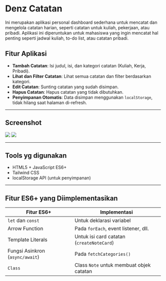 # Denz Catatan

Ini merupakan aplikasi personal dashboard sederhana untuk mencatat dan mengelola catatan harian, seperti catatan untuk kuliah, pekerjaan, atau pribadi. Aplikasi ini diperuntukan untuk mahasiswa yang ingin mencatat hal penting seperti jadwal kuliah, to-do list, atau catatan pribadi.

## Fitur Aplikasi

- **Tambah Catatan**: Isi judul, isi, dan kategori catatan (Kuliah, Kerja, Pribadi).
- **Lihat dan Filter Catatan**: Lihat semua catatan dan filter berdasarkan kategori.
- **Edit Catatan**: Sunting catatan yang sudah disimpan.
- **Hapus Catatan**: Hapus catatan yang tidak dibutuhkan.
- **Penyimpanan Otomatis**: Data disimpan menggunakan `localStorage`, tidak hilang saat halaman di-refresh.

---

## Screenshot

![](./Gambar/ss1.png)
![](./Gambar/ss2.png)

---

## Tools yg digunakan

- HTML5 + JavaScript ES6+
- Tailwind CSS
- localStorage API (untuk penyimpanan)

---

## Fitur ES6+ yang Diimplementasikan

| Fitur ES6+                      | Implementasi                              |
| ------------------------------- | ----------------------------------------- |
| `let` dan `const`               | Untuk deklarasi variabel                  |
| Arrow Function                  | Pada `forEach`, event listener, dll.      |
| Template Literals               | Untuk isi card catatan (`createNoteCard`) |
| Fungsi Asinkron (`async/await`) | Pada `fetchCategories()`                  |
| `Class`                         | Class `Note` untuk membuat objek catatan  |
